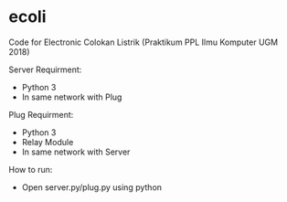 # ecoli
Code for Electronic Colokan Listrik (Praktikum PPL Ilmu Komputer UGM 2018)

Server Requirment:
- Python 3
- In same network with Plug

Plug Requirment:
- Python 3
- Relay Module
- In same network with Server

How to run:
- Open server.py/plug.py using python